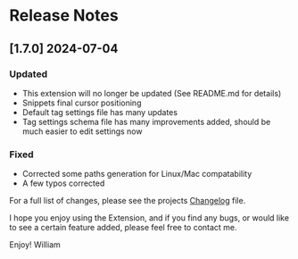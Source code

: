 <!--
### Added
### Changed
### Deprecated
### Removed
### Fixed
### Security
### Updated
-->

# Release Notes

<!-- ## [v-inc] ${YEAR4}-${MONTHNUMBER}-${DATE} -->

## [1.7.0] 2024-07-04
### Updated
- This extension will no longer be updated (See README.md for details)
- Snippets final cursor positioning
- Default tag settings file has many updates
- Tag settings schema file has many improvements added, should be much easier to edit settings now
### Fixed
- Corrected some paths generation for Linux/Mac compatability
- A few typos corrected


For a full list of changes, please see the projects [Changelog](CHANGELOG.md) file.

I hope you enjoy using the Extension, and if you find any bugs, or would like to see a certain feature added, please feel free to contact me.

Enjoy! William
